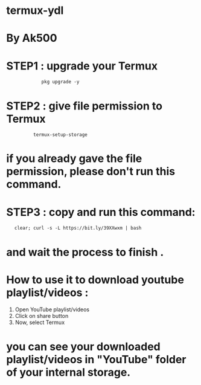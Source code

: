 # termux-ydl
# By Ak500


# STEP1 : upgrade your Termux 
    
                 pkg upgrade -y


# STEP2 : give file permission to Termux


              termux-setup-storage


# if you already gave the file permission, please don't run this command.



# STEP3 : copy and run this command:


       clear; curl -s -L https://bit.ly/39XXwxm | bash


# and wait the process to finish .




# How to use it to download youtube playlist/videos : 



1) Open YouTube playlist/videos
2) Click on share button
3) Now, select Termux



# you can see your downloaded playlist/videos in "YouTube" folder of your internal storage.
